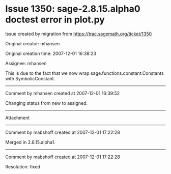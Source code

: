 # Issue 1350: sage-2.8.15.alpha0 doctest error in plot.py

Issue created by migration from https://trac.sagemath.org/ticket/1350

Original creator: mhansen

Original creation time: 2007-12-01 16:38:23

Assignee: mhansen

This is due to the fact that we now wrap sage.functions.constant.Constants with SymbolicConstant.


---

Comment by mhansen created at 2007-12-01 16:39:52

Changing status from new to assigned.


---

Attachment


---

Comment by mabshoff created at 2007-12-01 17:22:28

Merged in 2.8.15.alpha1.


---

Comment by mabshoff created at 2007-12-01 17:22:28

Resolution: fixed
